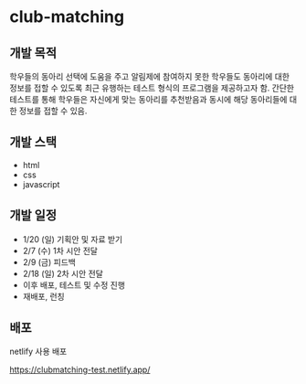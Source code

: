 # club-matching

## 개발 목적

학우들의 동아리 선택에 도움을 주고 알림제에 참여하지 못한 학우들도 동아리에 대한 정보를 접할 수 있도록 최근 유행하는 테스트 형식의 프로그램을 제공하고자 함. 
간단한 테스트를 통해 학우들은 자신에게 맞는 동아리를 추천받음과 동시에 해당 동아리들에 대한 정보를 접할 수 있음.


## 개발 스택

- html
- css
- javascript


## 개발 일정

- 1/20 (일) 기획안 및 자료 받기
- 2/7 (수) 1차 시안 전달
- 2/9 (금) 피드백
- 2/18 (일) 2차 시안 전달
- 이후 배포, 테스트 및 수정 진행
- 재배포, 런칭


## 배포

netlify 사용 배포

https://clubmatching-test.netlify.app/

